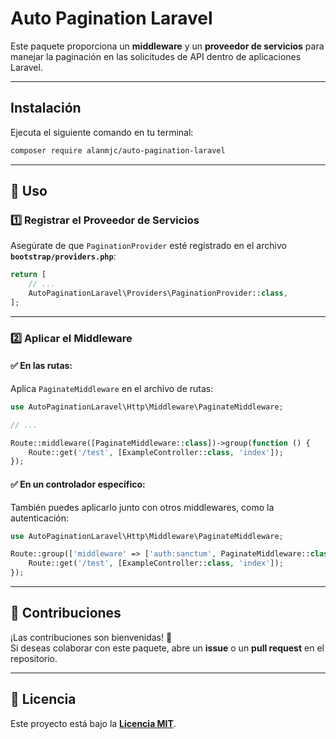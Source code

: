 # Auto Pagination Laravel

Este paquete proporciona un **middleware** y un **proveedor de servicios** para manejar la paginación en las solicitudes de API dentro de aplicaciones Laravel.

---

## Instalación

Ejecuta el siguiente comando en tu terminal:

```sh
composer require alanmjc/auto-pagination-laravel
```

---

## 🔧 Uso

### 1️⃣ Registrar el Proveedor de Servicios

Asegúrate de que `PaginationProvider` esté registrado en el archivo **`bootstrap/providers.php`**:

```php
return [
    // ...
    AutoPaginationLaravel\Providers\PaginationProvider::class,
];
```

---

### 2️⃣ Aplicar el Middleware

#### ✅ En las rutas:

Aplica `PaginateMiddleware` en el archivo de rutas:

```php
use AutoPaginationLaravel\Http\Middleware\PaginateMiddleware;

// ...

Route::middleware([PaginateMiddleware::class])->group(function () {
    Route::get('/test', [ExampleController::class, 'index']);
});
```

#### ✅ En un controlador específico:

También puedes aplicarlo junto con otros middlewares, como la autenticación:

```php
use AutoPaginationLaravel\Http\Middleware\PaginateMiddleware;

Route::group(['middleware' => ['auth:sanctum', PaginateMiddleware::class]], function () {
    Route::get('/test', [ExampleController::class, 'index']);
});
```

---

## 🤝 Contribuciones

¡Las contribuciones son bienvenidas! 🎉  
Si deseas colaborar con este paquete, abre un **issue** o un **pull request** en el repositorio.

---

## 📜 Licencia

Este proyecto está bajo la **[Licencia MIT](LICENSE)**.
